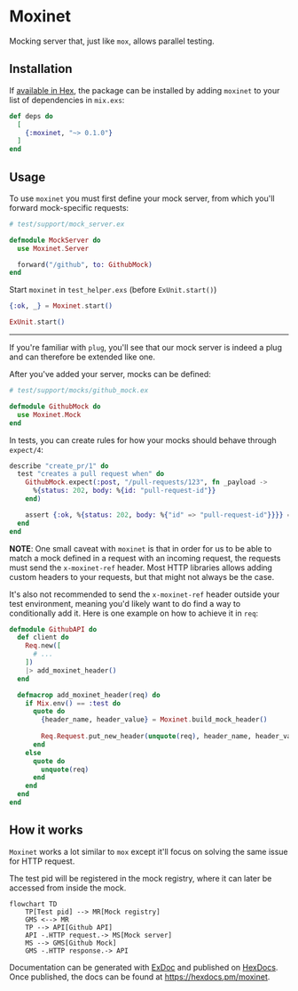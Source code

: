 # Moxinet
Mocking server that, just like `mox`, allows parallel testing.

## Installation

If [available in Hex](https://hex.pm/docs/publish), the package can be installed
by adding `moxinet` to your list of dependencies in `mix.exs`:

```elixir
def deps do
  [
    {:moxinet, "~> 0.1.0"}
  ]
end
```

## Usage
To use `moxinet` you must first define your mock server, from which you'll forward
mock-specific requests:

```elixir
# test/support/mock_server.ex

defmodule MockServer do
  use Moxinet.Server

  forward("/github", to: GithubMock)
end
```

Start `moxinet` in `test_helper.exs` (before `ExUnit.start()`)
```elixir
{:ok, _} = Moxinet.start()

ExUnit.start()
```

---

If you're familiar with `plug`, you'll see that our mock server is indeed a plug and can therefore
be extended like one.

After you've added your server, mocks can be defined:

```elixir
# test/support/mocks/github_mock.ex

defmodule GithubMock do
  use Moxinet.Mock
end
```


In tests, you can create rules for how your mocks should behave through `expect/4`:

```elixir
describe "create_pr/1" do
  test "creates a pull request when" do
    GithubMock.expect(:post, "/pull-requests/123", fn _payload ->
      %{status: 202, body: %{id: "pull-request-id"}}
    end)

    assert {:ok, %{status: 202, body: %{"id" => "pull-request-id"}}}} = GithubAPI.create_pr(title: "My PR")
  end
end
```

**NOTE**: One small caveat with `moxinet` is that in order for us to be able to match
a mock defined in a request with an incoming request, the requests must send the `x-moxinet-ref` header.
Most HTTP libraries allows adding custom headers to your requests, but that might not always be the case.

It's also not recommended to send the `x-moxinet-ref` header outside your test environment, meaning you'd
likely want to do find a way to conditionally add it. Here is one example on how to achieve it in `req`:

```elixir
defmodule GithubAPI do
  def client do
    Req.new([
      # ...
    ])
    |> add_moxinet_header()
  end

  defmacrop add_moxinet_header(req) do
    if Mix.env() == :test do
      quote do
        {header_name, header_value} = Moxinet.build_mock_header()
      
        Req.Request.put_new_header(unquote(req), header_name, header_value)
      end
    else
      quote do
        unquote(req)
      end
    end
  end
end
```

## How it works
`Moxinet` works a lot similar to `mox` except it'll focus on solving the same issue for HTTP request.

The test pid will be registered in the mock registry, where it can later be accessed from inside the mock.

```mermaid
flowchart TD
    TP[Test pid] --> MR[Mock registry]
    GMS <--> MR
    TP --> API[Github API]
    API -.HTTP request.-> MS[Mock server]
    MS --> GMS[Github Mock]
    GMS -.HTTP response.-> API
```


Documentation can be generated with [ExDoc](https://github.com/elixir-lang/ex_doc)
and published on [HexDocs](https://hexdocs.pm). Once published, the docs can
be found at <https://hexdocs.pm/moxinet>.

